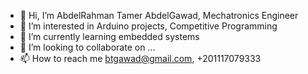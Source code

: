 - 👋 Hi, I’m AbdelRahman Tamer AbdelGawad, Mechatronics Engineer
- 👀 I’m interested in Arduino projects, Competitive Programming
- 🌱 I’m currently learning embedded systems 
- 💞️ I’m looking to collaborate on ...
- 📫 How to reach me btgawad@gmail.com, +201117079333

<!---
abdotamer/abdotamer is a ✨ special ✨ repository because its `README.md` (this file) appears on your GitHub profile.
You can click the Preview link to take a look at your changes.
--->
